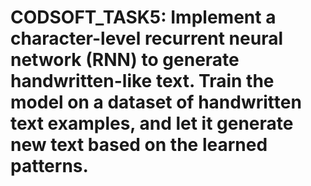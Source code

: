 # CODSOFT_TASK5: Implement a character-level recurrent neural network (RNN) to generate handwritten-like text. Train the model on a dataset of handwritten text examples, and let it generate new text based on the learned patterns.
